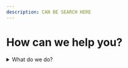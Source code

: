 ```yaml
---
description: CAN BE SEARCH HERE
---
```


# How can we help you?

<details>

<summary>What do we do?</summary>

Moseiki is an innovative web3 platform that revolutionizes social media by empowering users to reclaim ownership of their online identity and enjoy a more meaningful and fulfilling experience. Our team is dedicated to creating a thriving community where technology enhances people's lives, making the internet safer, more equitable, more just and more enjoyable. Briefly, we are on a mission to create a user-centric and decentralized social media platform where people are the true owners of the content they created.\
\
Join us on this exciting journey of digital empowerment to discover a whole new world of social media!

</details>
